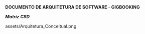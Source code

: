 **DOCUMENTO DE ARQUITETURA DE SOFTWARE - GIGBOOKING**

***Matriz CSD***

assets/Arquitetura_Conceitual.png


